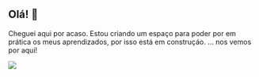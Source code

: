 ## Olá! 👋

<!--
**yeslewrosa/yeslewrosa** is a ✨ _special_ ✨ repository because its `README.md` (this file) appears on your GitHub profile.

Here are some ideas to get you started:

- 🔭 I’m currently working on ...
- 🌱 I’m currently learning ...
- 👯 I’m looking to collaborate on ...
- 🤔 I’m looking for help with ...
- 💬 Ask me about ...
- 📫 How to reach me: ...
- 😄 Pronouns: ...
- ⚡ Fun fact: ...
-->
Cheguei aqui por acaso. Estou criando um espaço para poder por em prática os meus aprendizados, por isso está em construçáo.
... nos vemos por aqui!

<img src="https://cdn.jsdelivr.net/gh/devicons/devicon@latest/icons/archlinux/archlinux-original.svg" />
          

